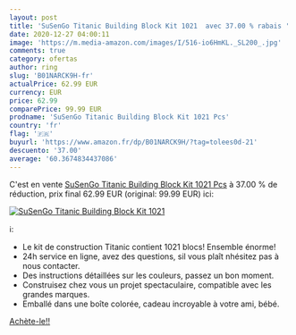 ```yaml
---
layout: post
title: 'SuSenGo Titanic Building Block Kit 1021  avec 37.00 % rabais '
date: 2020-12-27 04:00:11
image: 'https://m.media-amazon.com/images/I/516-io6HmKL._SL200_.jpg'
comments: true
category: ofertas
author: ring
slug: 'B01NARCK9H-fr'
actualPrice: 62.99 EUR
currency: EUR
price: 62.99
comparePrice: 99.99 EUR
prodname: 'SuSenGo Titanic Building Block Kit 1021 Pcs'
country: 'fr'
flag: '🇫🇷'
buyurl: 'https://www.amazon.fr/dp/B01NARCK9H/?tag=tolees0d-21'
descuento: '37.00'
average: '60.3674834437086'
---
```


C'est en vente [SuSenGo Titanic Building Block Kit 1021 Pcs](https://www.amazon.fr/dp/B01NARCK9H/?tag=tolees0d-21)  à  37.00 % de réduction, prix final  62.99 EUR (original: 99.99 EUR) ici:

[![SuSenGo Titanic Building Block Kit 1021 ](https://m.media-amazon.com/images/I/516-io6HmKL._SL200_.jpg)](https://www.amazon.fr/dp/B01NARCK9H/?tag=tolees0d-21)

ℹ️:

- Le kit de construction Titanic contient 1021 blocs! Ensemble énorme!
- 24h service en ligne, avez des questions, sil vous plaît nhésitez pas à nous contacter.
- Des instructions détaillées sur les couleurs, passez un bon moment.
- Construisez chez vous un projet spectaculaire, compatible avec les grandes marques.
- Emballé dans une boîte colorée, cadeau incroyable à votre ami, bébé.

[Achète-le!!](https://www.amazon.fr/dp/B01NARCK9H/?tag=tolees0d-21)
